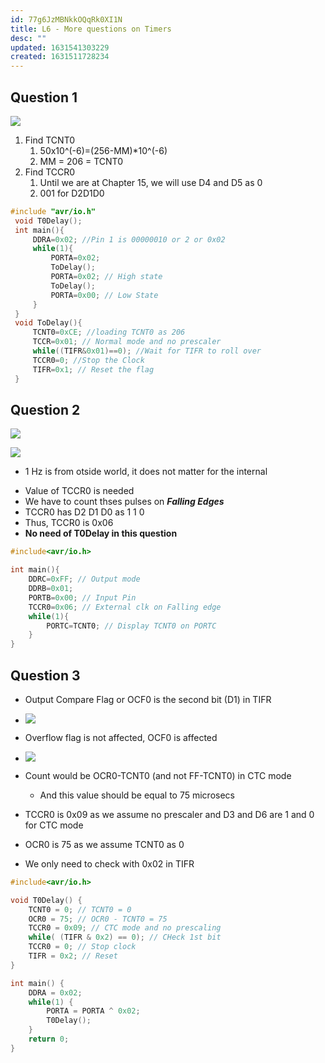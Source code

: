 ```yaml
---
id: 77g6JzMBNkkOQqRk0XI1N
title: L6 - More questions on Timers
desc: ""
updated: 1631541303229
created: 1631511728234
---
```


## Question 1

![](/assets/images/2021-09-13-11-18-32.png)

1. Find TCNT0
   1. 50x10^(-6)=(256-MM)\*10^(-6)
   2. MM = 206 = TCNT0
2. Find TCCR0
   1. Until we are at Chapter 15, we will use D4 and D5 as 0
   2. 001 for D2D1D0

```c
#include "avr/io.h"
 void T0Delay();
 int main(){
     DDRA=0x02; //Pin 1 is 00000010 or 2 or 0x02
     while(1){
         PORTA=0x02;
         ToDelay();
         PORTA=0x02; // High state
         ToDelay();
         PORTA=0x00; // Low State
     }
 }
 void ToDelay(){
     TCNT0=0xCE; //loading TCNT0 as 206
     TCCR=0x01; // Normal mode and no prescaler
     while((TIFR&0x01)==0); //Wait for TIFR to roll over
     TCCR0=0; //Stop the Clock
     TIFR=0x1; // Reset the flag
 }
```

## Question 2

![](/assets/images/2021-09-13-11-42-55.png)

![](/assets/images/2021-09-13-11-43-24.png)

- 1 Hz is from otside world, it does not matter for the internal
* Value of TCCR0 is needed 
* We have to count thses pulses on _**Falling Edges**_
* TCCR0 has D2 D1 D0 as 1 1 0
* Thus, TCCR0 is 0x06 
* **No need of T0Delay in this question**
```c
#include<avr/io.h>

int main(){
    DDRC=0xFF; // Output mode
    DDRB=0x01; 
    PORTB=0x00; // Input Pin  
    TCCR0=0x06; // External clk on Falling edge
    while(1){
        PORTC=TCNT0; // Display TCNT0 on PORTC
    }
}
```
## Question 3 
* Output Compare Flag or OCF0 is the second bit (D1) in TIFR
* ![](/assets/images/2021-09-13-12-07-36.png)
* Overflow flag is not affected, OCF0 is affected
* ![](/assets/images/2021-09-13-12-08-25.png)
* Count would be OCR0-TCNT0 (and not FF-TCNT0) in CTC mode
  * And this value should be equal to 75 microsecs

* TCCR0 is 0x09 as we assume no prescaler and D3 and D6 are 1 and 0 for CTC mode
* OCR0 is 75 as we assume TCNT0 as 0
* We only need to check with 0x02 in TIFR
```c
#include<avr/io.h>

void T0Delay() {
    TCNT0 = 0; // TCNT0 = 0
    OCR0 = 75; // OCR0 - TCNT0 = 75
    TCCR0 = 0x09; // CTC mode and no prescaling
    while( (TIFR & 0x2) == 0); // CHeck 1st bit
    TCCR0 = 0; // Stop clock
    TIFR = 0x2; // Reset
}

int main() {
    DDRA = 0x02;
    while(1) {
        PORTA = PORTA ^ 0x02;
        T0Delay();
    }
    return 0;
}

```